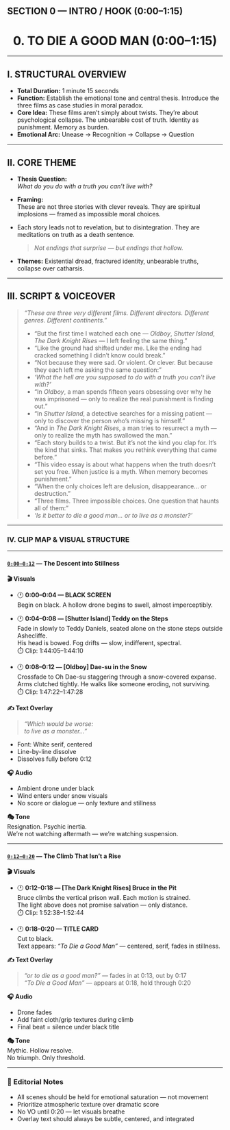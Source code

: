 ## SECTION 0 — INTRO / HOOK (0:00–1:15)
<h1 align="center">0. TO DIE A GOOD MAN (0:00–1:15)</h1>

---

## I. STRUCTURAL OVERVIEW

- **Total Duration:** 1 minute 15 seconds
- **Function:** Establish the emotional tone and central thesis. Introduce the three films as case studies in moral paradox.
- **Core Idea:** These films aren’t simply about twists. They’re about psychological collapse. The unbearable cost of truth. Identity as punishment. Memory as burden.
- **Emotional Arc:** Unease → Recognition → Collapse → Question

---

## II. CORE THEME

- **Thesis Question:**  
  _What do you do with a truth you can’t live with?_

- **Framing:**  
  These are not three stories with clever reveals. They are spiritual implosions — framed as impossible moral choices.  
- Each story leads not to revelation, but to disintegration. They are meditations on truth as a death sentence. 
  > _Not endings that surprise — but endings that hollow._
- **Themes:** Existential dread, fractured identity, unbearable truths, collapse over catharsis.

---

## III. SCRIPT & VOICEOVER

> _“These are three very different films. Different directors. Different genres. Different continents.”_  
> - “But the first time I watched each one — *Oldboy*, *Shutter Island*, *The Dark Knight Rises* — I left feeling the same thing.”  
> - “Like the ground had shifted under me. Like the ending had cracked something I didn’t know could break.”  
> - “Not because they were sad. Or violent. Or clever. But because they each left me asking the same question:”  
> - _‘What the hell are you supposed to do with a truth you can’t live with?’_  
> - “In *Oldboy*, a man spends fifteen years obsessing over why he was imprisoned — only to realize the real punishment is finding out.”  
> - “In *Shutter Island*, a detective searches for a missing patient — only to discover the person who’s missing is himself.”  
> - “And in *The Dark Knight Rises*, a man tries to resurrect a myth — only to realize the myth has swallowed the man.”  
> - “Each story builds to a twist. But it’s not the kind you clap for. It’s the kind that sinks. That makes you rethink everything that came before.”  
> - “This video essay is about what happens when the truth doesn’t set you free. When justice is a myth. When memory becomes punishment.”  
> - “When the only choices left are delusion, disappearance… or destruction.”  
> - “Three films. Three impossible choices. One question that haunts all of them:”  
> - _‘Is it better to die a good man… or to live as a monster?’_

---

### IV. CLIP MAP & VISUAL STRUCTURE

---

#### <ins>`0:00–0:12`</ins> — The Descent into Stillness

**🎬 Visuals**  
- 🕐 **0:00–0:04 — BLACK SCREEN**  
  Begin on black. A hollow drone begins to swell, almost imperceptibly.

- 🕐 **0:04–0:08 — [Shutter Island] Teddy on the Steps**  
  Fade in slowly to Teddy Daniels, seated alone on the stone steps outside Ashecliffe.  
  His head is bowed. Fog drifts — slow, indifferent, spectral.  
  ⏱️ Clip: 1:44:05–1:44:10

- 🕐 **0:08–0:12 — [Oldboy] Dae-su in the Snow**  
  Crossfade to Oh Dae-su staggering through a snow-covered expanse.  
  Arms clutched tightly. He walks like someone eroding, not surviving.  
  ⏱️ Clip: 1:47:22–1:47:28

**✍️ Text Overlay**  
> _“Which would be worse:_  
> _to live as a monster…”_

- Font: White serif, centered  
- Line-by-line dissolve  
- Dissolves fully before 0:12

**🎧 Audio**  
- Ambient drone under black  
- Wind enters under snow visuals  
- No score or dialogue — only texture and stillness

**🎭 Tone**  
Resignation. Psychic inertia.  
We’re not watching aftermath — we’re watching suspension.

---

#### <ins>`0:12–0:20`</ins> — The Climb That Isn’t a Rise

**🎬 Visuals**  
- 🕐 **0:12–0:18 — [The Dark Knight Rises] Bruce in the Pit**  
  Bruce climbs the vertical prison wall. Each motion is strained.  
  The light above does not promise salvation — only distance.  
  ⏱️ Clip: 1:52:38–1:52:44

- 🕐 **0:18–0:20 — TITLE CARD**  
  Cut to black.  
  Text appears: _“To Die a Good Man”_ — centered, serif, fades in stillness.

**✍️ Text Overlay**  
> _“or to die as a good man?”_ — fades in at 0:13, out by 0:17  
> _“To Die a Good Man”_ — appears at 0:18, held through 0:20

**🎧 Audio**  
- Drone fades  
- Add faint cloth/grip textures during climb  
- Final beat = silence under black title

**🎭 Tone**  
Mythic. Hollow resolve.  
No triumph. Only threshold.

---

### 🧠 Editorial Notes

- All scenes should be held for emotional saturation — not movement
- Prioritize atmospheric texture over dramatic score
- No VO until 0:20 — let visuals breathe
- Overlay text should always be subtle, centered, and integrated
